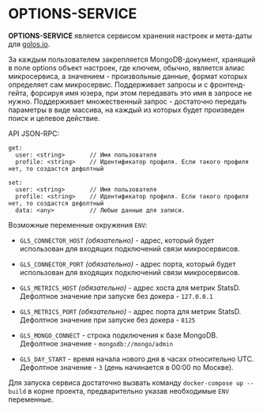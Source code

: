 # OPTIONS-SERVICE

**OPTIONS-SERVICE** является сервисом хранения настроек и мета-даты для [golos.io](https://golos.io).

За каждым пользователем закрепляется MongoDB-документ, хранящий в поле options объект настроек, где ключем, обычно,
является алиас микросервиса, а значением - произвольные данные, формат которых определяет сам микросервис.
Поддерживает запросы и с фронтенд-гейта, форсируя имя юзера, при этом передавать это имя в запросе не нужно.
Поддерживает множественный запрос - достаточно передать параметры в виде массива, на каждый из которых
будет произведен поиск и целевое действие.

API JSON-RPC:

```
get:
  user: <string>       // Имя пользователя
  profile: <string>    // Идентификатор профиля. Если такого профиля нет, то создастся дефолтный

set:
  user: <string>       // Имя пользователя
  profile: <string>    // Идентификатор профиля. Если такого профиля нет, то создастся дефолтный
  data: <any>          // Любые данные для записи.
```

Возможные переменные окружения `ENV`:

-   `GLS_CONNECTOR_HOST` _(обязательно)_ - адрес, который будет использован для входящих подключений связи микросервисов.

-   `GLS_CONNECTOR_PORT` _(обязательно)_ - адрес порта, который будет использован для входящих подключений связи микросервисов.

-   `GLS_METRICS_HOST` _(обязательно)_ - адрес хоста для метрик StatsD.  
    Дефолтное значение при запуске без докера - `127.0.0.1`

-   `GLS_METRICS_PORT` _(обязательно)_ - адрес порта для метрик StatsD.  
    Дефолтное значение при запуске без докера - `8125`

-   `GLS_MONGO_CONNECT` - строка подключения к базе MongoDB.  
    Дефолтное значение - `mongodb://mongo/admin`

-   `GLS_DAY_START` - время начала нового дня в часах относительно UTC.  
    Дефолтное значение - `3` (день начинается в 00:00 по Москве).

Для запуска сервиса достаточно вызвать команду `docker-compose up --build` в корне проекта, предварительно указав необходимые `ENV` переменные.

